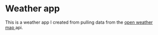 # Weather app
This is a weather app I created from pulling data from the <a href="https://www.openweathermap.org"> open weather map </a> api.
